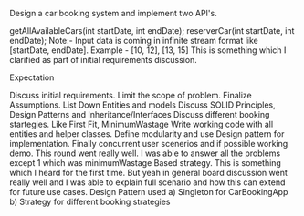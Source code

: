 Design a car booking system and implement two API's.


getAllAvailableCars(int startDate, int endDate);
reserverCar(int startDate, int endDate);
Note:- Input data is coming in infinite stream format like [startDate, endDate]. Example - [10, 12], [13, 15]
This is something which I clarified as part of initial requirements discussion.


Expectation


Discuss initial requirements. Limit the scope of problem. Finalize Assumptions.
List Down Entities and models
Discuss SOLID Principles, Design Patterns and Inheritance/Interfaces
Discuss different booking startegies. Like First Fit, MinimumWastage
Write working code with all entities and helper classes. Define modularity and use Design pattern for implementation.
Finally concurrent user scenerios and if possible working demo.
This round went really well. I was able to answer all the problems except 1 which was minimumWastage Based strategy. This is something which I heard for the first time. But yeah in general board discussion went really well and I was able to explain full scenario and how this can extend for future use cases.
Design Pattern used
a) Singleton for CarBookingApp
b) Strategy for different booking strategies